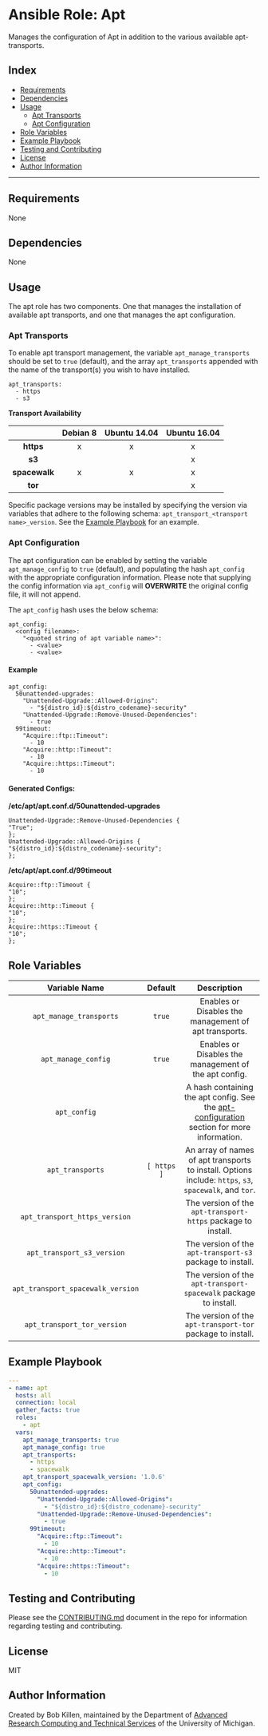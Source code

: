 # Ansible Role: Apt

Manages the configuration of Apt in addition to the various available apt-transports.

Index
----------
* [Requirements](#requirements)
* [Dependencies](#dependencies)
* [Usage](#usage)
  * [Apt Transports](#apt-transports)
  * [Apt Configuration](#apt-configuration)
* [Role Variables](#role-variables)
* [Example Playbook](#example-playbook)
* [Testing and Contributing](#testing-and-contributing)
* [License](#license)
* [Author Information](#author-information)

----------

Requirements
----------

None



Dependencies
----------

None



Usage
----------

The apt role has two components. One that manages the installation of available apt transports, and one that manages the apt configuration.

### Apt Transports

To enable apt transport management, the variable `apt_manage_transports` should be set to `true` (default), and the array `apt_transports` appended with the name of the transport(s) you wish to have installed.

```
apt_transports:
  - https
  - s3
```

**Transport Availability**

|               | Debian 8 | Ubuntu 14.04 | Ubuntu 16.04 |
|:-------------:|:--------:|:------------:|:------------:|
|   **https**   |     x    |       x      |       x      |
|     **s3**    |          |              |       x      |
| **spacewalk** |     x    |       x      |       x      |
|    **tor**    |          |              |       x      |

Specific package versions may be installed by specifying the version via variables that adhere to the following schema: `apt_transport_<transport name>_version`.
See the [Example Playbook](#example-playbook) for an example.


### Apt Configuration

The apt configuration can be enabled by setting the variable `apt_manage_config` to `true` (default), and populating the hash `apt_config` with the appropriate configuration information. Please note that supplying the config information via `apt_config` will **OVERWRITE** the original config file, it will not append.

The `apt_config` hash uses the below schema:
```
apt_config:
  <config filename>:
    "<quoted string of apt variable name>":
      - <value>
      - <value>
```

#### Example

```
apt_config:
  50unattended-upgrades:
    "Unattended-Upgrade::Allowed-Origins":
      - "${distro_id}:${distro_codename}-security"
    "Unattended-Upgrade::Remove-Unused-Dependencies":
      - true
  99timeout:
    "Acquire::ftp::Timeout":
      - 10
    "Acquire::http::Timeout":
      - 10
    "Acquire::https::Timeout":
      - 10
```

#### Generated Configs:

**/etc/apt/apt.conf.d/50unattended-upgrades**
```
Unattended-Upgrade::Remove-Unused-Dependencies {
"True";
};
Unattended-Upgrade::Allowed-Origins {
"${distro_id}:${distro_codename}-security";
};
```

**/etc/apt/apt.conf.d/99timeout**
```
Acquire::ftp::Timeout {
"10";
};
Acquire::http::Timeout {
"10";
};
Acquire::https::Timeout {
"10";
};
```



Role Variables
----------


|           Variable Name           |   Default   |                                                   Description                                                   |
|:---------------------------------:|:-----------:|:---------------------------------------------------------------------------------------------------------------:|
|      `apt_manage_transports`      |    `true`   |                              Enables or Disables the management of apt transports.                              |
|        `apt_manage_config`        |    `true`   |                              Enables or Disables the management of the apt config.                              |
|            `apt_config`           |             | A hash containing the apt config. See the [apt-configuration](#apt-configuration) section for more information. |
|          `apt_transports`         | `[ https ]` |     An array of names of apt transports to install. Options include: `https`, `s3`, `spacewalk`, and `tor`.     |
|   `apt_transport_https_version`   |             |                           The version of the `apt-transport-https` package to install.                          |
|     `apt_transport_s3_version`    |             |                            The version of the `apt-transport-s3` package to install.                            |
| `apt_transport_spacewalk_version` |             |                         The version of the `apt-transport-spacewalk` package to install.                        |
|    `apt_transport_tor_version`    |             |                            The version of the `apt-transport-tor` package to install.                           |



Example Playbook
----------

```yaml
---
- name: apt
  hosts: all
  connection: local
  gather_facts: true
  roles:
    - apt
  vars:
    apt_manage_transports: true
    apt_manage_config: true
    apt_transports:
      - https
      - spacewalk
    apt_transport_spacewalk_version: '1.0.6'
    apt_config:
      50unattended-upgrades:
        "Unattended-Upgrade::Allowed-Origins":
          - "${distro_id}:${distro_codename}-security"
        "Unattended-Upgrade::Remove-Unused-Dependencies":
          - true
      99timeout:
        "Acquire::ftp::Timeout":
          - 10
        "Acquire::http::Timeout":
          - 10
        "Acquire::https::Timeout":
          - 10

```



Testing and Contributing
----------

Please see the [CONTRIBUTING.md](CONTRIBUTING.md) document in the repo for information regarding testing and contributing.


License
----------

MIT



Author Information
----------

Created by Bob Killen, maintained by the Department of [Advanced Research Computing and Technical Services](http://arc-ts.umich.edu/) of the University of Michigan.
